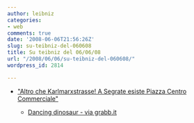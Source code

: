 ```yaml
---
author: leibniz
categories:
- web
comments: true
date: '2008-06-06T21:56:26Z'
slug: su-teibniz-del-060608
title: Su teibniz del 06/06/08
url: "/2008/06/06/su-teibniz-del-060608/"
wordpress_id: 2814

---
```

* ["Altro che Karlmarxstrasse!
A Segrate esiste Piazza Centro Commerciale"](https://feeds.feedburner.com/~r/teibniz/~3/306143251/37402498)


  * [Dancing dinosaur - via grabb.it](https://feeds.feedburner.com/~r/teibniz/~3/306033437/37386309)


